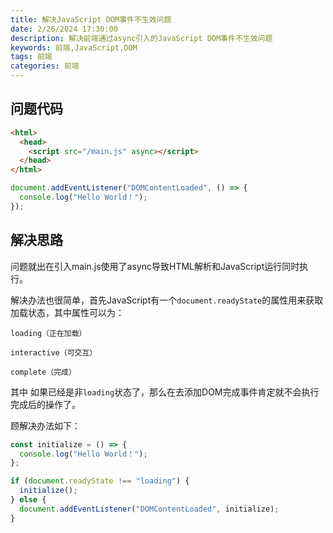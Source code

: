 ```yaml
---
title: 解决JavaScript DOM事件不生效问题
date: 2/26/2024 17:30:00
description: 解决前端通过async引入的JavaScript DOM事件不生效问题
keywords: 前端,JavaScript,DOM
tags: 前端
categories: 前端
---
```


## 问题代码

```html index.html
<html>
  <head>
    <script src="/main.js" async></script>
  </head>
</html>
```

```javascript main.js
document.addEventListener("DOMContentLoaded", () => {
  console.log("Hello World！");
});
```

## 解决思路

问题就出在引入main.js使用了async导致HTML解析和JavaScript运行同时执行。

解决办法也很简单，首先JavaScript有一个`document.readyState`的属性用来获取加载状态，其中属性可以为：

```plaintext
loading（正在加载）

interactive（可交互）

complete（完成）
```

其中 如果已经是非`loading`状态了，那么在去添加DOM完成事件肯定就不会执行完成后的操作了。

顾解决办法如下：

```javascript main.js
const initialize = () => {
  console.log("Hello World！");
};

if (document.readyState !== "loading") {
  initialize();
} else {
  document.addEventListener("DOMContentLoaded", initialize);
}
```
